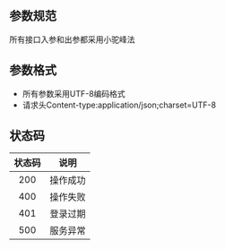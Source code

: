 ## 参数规范
所有接口入参和出参都采用小驼峰法

## 参数格式
- 所有参数采用UTF-8编码格式
- 请求头Content-type:application/json;charset=UTF-8

## 状态码
| 状态码 |  说明  |
|:---:|:----:|
| 200 | 操作成功 |
| 400 | 操作失败 |
| 401 | 登录过期 |
| 500 | 服务异常 |
